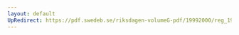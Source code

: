 ```yaml
---
layout: default
UpRedirect: https://pdf.swedeb.se/riksdagen-volumeG-pdf/19992000/reg_19992000/reg_19992000_0056.pdf
---
```

